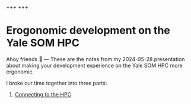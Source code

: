 +++
+++

# Erogonomic development on the Yale&nbsp;SOM&nbsp;HPC

Ahoy friends 👋 &mdash; These are the notes from my
2024-05-28 presentation about making your development
experience on the Yale SOM HPC more ergonomic.

I broke our time together into three parts:

1. [Connecting to the HPC](/connecting-to-the-hpc)